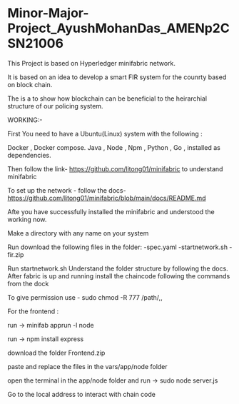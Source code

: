 # Minor-Major-Project_AyushMohanDas_AMENp2CSN21006

This Project is based on Hyperledger minifabric network.

It is based on an idea to develop a smart FIR system for the counrty based on block chain.

The is a to show how blockchain can be beneficial to the heirarchial structure of our policing system.





WORKING:-

First You need to have a Ubuntu(Linux) system with the following :

Docker , Docker compose. Java , Node , Npm , Python , Go , installed as dependencies.

Then follow the link- https://github.com/litong01/minifabric to understand minifabric 

To set up the network - follow the docs- https://github.com/litong01/minifabric/blob/main/docs/README.md

Afte you have successfully installed the minifabric and understood the working now.

Make a directory with any name on your system

Run download the following files in the folder:
-spec.yaml
-startnetwork.sh
-fir.zip

Run startnetwork.sh 
Understand the folder structure by following the docs.
After fabric is up and running install the chaincode following the commands from the dock

To give permission use - sudo chmod -R 777 /path/,,

For the frontend :

run -> minifab apprun -l node

run -> npm install express 

download the folder Frontend.zip

paste and replace the files in the vars/app/node folder

open the terminal in the app/node folder and run -> sudo node server.js

Go to the local address to interact with chain code



